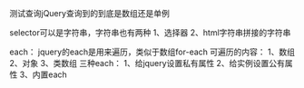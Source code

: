 测试查询jQuery查询到的到底是数组还是单例

selector可以是字符串，字符串也有两种
1、选择器
2、html字符串拼接的字符串

each：
jquery的each是用来遍历，类似于数组for-each
可遍历的内容：
    1、数组
    2、对象
    3、类数组
三种each：
    1、给jquery设置私有属性
    2、给实例设置公有属性
    3、内置each
